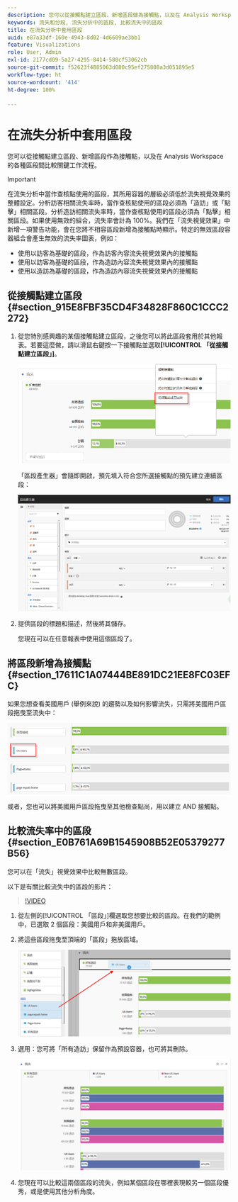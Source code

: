 ```yaml
---
description: 您可以從接觸點建立區段、新增區段做為接觸點，以及在 Analysis Workspace 的各種區段間比較關鍵工作流程。
keywords: 流失和分段, 流失分析中的區段, 比較流失中的區段
title: 在流失分析中套用區段
uuid: e87a33df-160e-4943-8d02-4d6609ae3bb1
feature: Visualizations
role: User, Admin
exl-id: 2177cd09-5a27-4295-8414-580cf53062cb
source-git-commit: f52623f4885063d080c95ef275808a3d051895e5
workflow-type: ht
source-wordcount: '414'
ht-degree: 100%

---
```


# 在流失分析中套用區段

您可以從接觸點建立區段、新增區段作為接觸點，以及在 Analysis Workspace 的各種區段間比較關鍵工作流程。

>[!IMPORTANT]
>
>在流失分析中當作查核點使用的區段，其所用容器的層級必須低於流失視覺效果的整體設定。分析訪客相關流失率時，當作查核點使用的區段必須為「造訪」或「點擊」相關區段。分析造訪相關流失率時，當作查核點使用的區段必須為「點擊」相關區段。如果使用無效的組合，流失率會計為 100%。我們在「流失視覺效果」中新增一項警告功能，會在您將不相容區段新增為接觸點時顯示。特定的無效區段容器組合會產生無效的流失率圖表，例如：

* 使用以訪客為基礎的區段，作為訪客內容流失視覺效果內的接觸點
* 使用以訪客為基礎的區段，作為造訪內容流失視覺效果內的接觸點
* 使用以造訪為基礎的區段，作為造訪內容流失視覺效果內的接觸點

## 從接觸點建立區段 {#section_915E8FBF35CD4F34828F860C1CCC2272}

1. 從您特別感興趣的某個接觸點建立區段，之後您可以將此區段套用於其他報表。若要這麼做，請以滑鼠右鍵按一下接觸點並選取&#x200B;**[!UICONTROL 「從接觸點建立區段」]**。

   ![](assets/segment-from-touchpoint.png)

   「區段產生器」會隨即開啟，預先填入符合您所選接觸點的預先建立連續區段：

   ![](assets/segment-builder.png)

1. 提供區段的標題和描述，然後將其儲存。

   您現在可以在任意報表中使用這個區段了。

## 將區段新增為接觸點 {#section_17611C1A07444BE891DC21EE8FC03EFC}

如果您想查看美國用戶 (舉例來說) 的趨勢以及如何影響流失，只需將美國用戶區段拖曳至流失中：

![](assets/segment-touchpoint.png)

或者，您也可以將美國用戶區段拖曳至其他檢查點尚，用以建立 AND 接觸點。

## 比較流失率中的區段 {#section_E0B761A69B1545908B52E05379277B56}

您可以在「流失」視覺效果中比較無數區段。

以下是有關比較流失中的區段的影片：

>[!VIDEO](https://video.tv.adobe.com/v/24046/?quality=12)

1. 從左側的[!UICONTROL 「區段」]欄選取您想要比較的區段。在我們的範例中，已選取 2 個區段：美國用戶和非美國用戶。
1. 將這些區段拖曳至頂端的「區段」拖放區域。

   ![](assets/segment-drop.png)

1. 選用：您可將「所有造訪」保留作為預設容器，也可將其刪除。

   ![](assets/seg-compare.png)

1. 您現在可以比較這兩個區段的流失，例如某個區段在哪裡表現較另一個區段優秀，或是使用其他分析角度。
